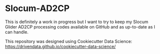 # Slocum-AD2CP

This is definitely a work in progress but I want to try to keep my Slocum Glider AD2CP processing codes available on GitHub and as up-to-date as I can handle.

This repository was designed using Cookiecutter Data Science: https://drivendata.github.io/cookiecutter-data-science/
